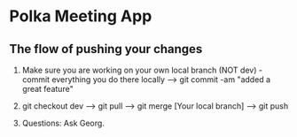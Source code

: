 # Polka Meeting App

## The flow of pushing your changes

1. Make sure you are working on your own local branch (NOT dev) - commit everything you do there locally --> git commit -am "added a great feature"

2. git checkout dev --> git pull --> git merge [Your local branch] --> git push

3. Questions: Ask Georg. 
